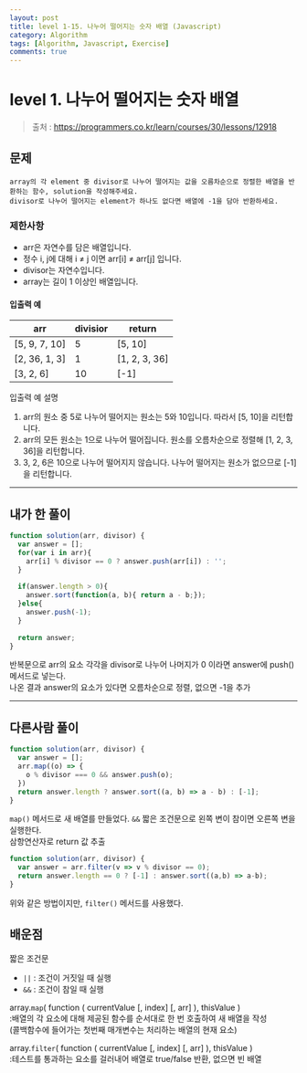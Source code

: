 ```yaml
---
layout: post
title: level 1-15. 나누어 떨어지는 숫자 배열 (Javascript)
category: Algorithm
tags: [Algorithm, Javascript, Exercise]
comments: true
---
```

# level 1. 나누어 떨어지는 숫자 배열
> 출처 : <https://programmers.co.kr/learn/courses/30/lessons/12918>

## 문제

```
array의 각 element 중 divisor로 나누어 떨어지는 값을 오름차순으로 정렬한 배열을 반환하는 함수, solution을 작성해주세요.
divisor로 나누어 떨어지는 element가 하나도 없다면 배열에 -1을 담아 반환하세요.
```

### 제한사항

- arr은 자연수를 담은 배열입니다.
- 정수 i, j에 대해 i ≠ j 이면 arr[i] ≠ arr[j] 입니다.
- divisor는 자연수입니다.
- array는 길이 1 이상인 배열입니다.

#### 입출력 예

| arr           | divisior | return        |
| ------------- | -------- | ------------- |
| [5, 9, 7, 10] | 5        | [5, 10]       |
| [2, 36, 1, 3] | 1        | [1, 2, 3, 36] |
| [3, 2, 6]     | 10       | [-1]          |

입출력 예 설명

1. arr의 원소 중 5로 나누어 떨어지는 원소는 5와 10입니다. 따라서 [5, 10]을 리턴합니다.
2. arr의 모든 원소는 1으로 나누어 떨어집니다. 원소를 오름차순으로 정렬해 [1, 2, 3, 36]을 리턴합니다.
1. 3, 2, 6은 10으로 나누어 떨어지지 않습니다. 나누어 떨어지는 원소가 없으므로 [-1]을 리턴합니다.

***

## 내가 한 풀이
```javascript
function solution(arr, divisor) {
  var answer = [];
  for(var i in arr){
    arr[i] % divisor == 0 ? answer.push(arr[i]) : '';
  }
  
  if(answer.length > 0){
    answer.sort(function(a, b){ return a - b;}); 
  }else{
    answer.push(-1);
  }
  
  return answer;
}
```
반복문으로 arr의 요소 각각을 divisor로 나누어 나머지가 0 이라면 answer에 push() 메서드로 넣는다.  
나온 결과 answer의 요소가 있다면 오름차순으로 정렬, 없으면 -1을 추가 
***

## 다른사람 풀이
```javascript
function solution(arr, divisor) {
  var answer = [];
  arr.map((o) => {
    o % divisor === 0 && answer.push(o);
  })
  return answer.length ? answer.sort((a, b) => a - b) : [-1];
}
```
`map()` 메서드로 새 배열를 만들었다. `&&` 짧은 조건문으로 왼쪽 변이 참이면 오른쪽 변을 실행한다.  
삼항연산자로 return 값 추출 
```javascript
function solution(arr, divisor) {
  var answer = arr.filter(v => v % divisor == 0);
  return answer.length == 0 ? [-1] : answer.sort((a,b) => a-b);
}
```
위와 같은 방법이지만, `filter()` 메서드를 사용했다.

## 배운점

짧은 조건문

- `||` : 조건이 거짓일 때 실행
- `&&` : 조건이 참일 때 실행

array.`map`( function ( currentValue [, index] [, arr] ), thisValue )  
:배열의 각 요소에 대해 제공된 함수를 순서대로 한 번 호출하여 새 배열을 작성  
(콜백함수에 들어가는 첫번째 매개변수는 처리하는 배열의 현재 요소)  

array.`filter`( function ( currentValue [, index] [, arr] ), thisValue )  
:테스트를 통과하는 요소를 걸러내어 배열로 true/false 반환, 없으면 빈 배열
